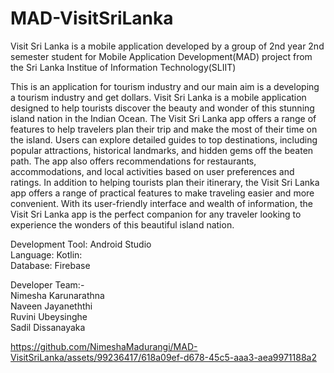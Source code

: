 # MAD-VisitSriLanka
Visit Sri Lanka is a mobile application developed by a group of 2nd year 2nd semester student for Mobile Application Development(MAD) project from the Sri Lanka Institue of Information Technology(SLIIT)

This is an application for tourism industry and our main aim is a developing a tourism industry and get dollars. Visit Sri Lanka is a mobile application designed to help tourists discover the beauty and wonder of this stunning island nation in the Indian Ocean. The Visit Sri Lanka app offers a range of features to help travelers plan their trip and make the most of their time on the island. Users can explore detailed guides to top destinations, including popular attractions, historical landmarks, and hidden gems off the beaten path. The app also offers recommendations for restaurants, accommodations, and local activities based on user preferences and ratings. In addition to helping tourists plan their itinerary, the Visit Sri Lanka app offers a range of practical features to make traveling easier and more convenient. With its user-friendly interface and wealth of information, the Visit Sri Lanka app is the perfect companion for any traveler looking to experience the wonders of this beautiful island nation.

Development Tool: Android Studio  
Language: Kotlin:  
Database: Firebase

Developer Team:-  
Nimesha Karunarathna  
Naveen Jayaneththi  
Ruvini Ubeysinghe  
Sadil Dissanayaka

https://github.com/NimeshaMadurangi/MAD-VisitSriLanka/assets/99236417/618a09ef-d678-45c5-aaa3-aea9971188a2

